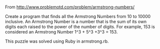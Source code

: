 From http://www.problemotd.com/problem/armstrong-numbers/

Create a program that finds all the Armstrong Numbers from 10 to 10000 inclusive. 
An Armstrong Number is a number that is the sum of its own digits each raised to 
the power of the number of digits. For example, 153 is considered an Armstrong 
Number 1^3 + 5^3 +3^3 = 153.

This puzzle was solved using Ruby in armstrong.rb.